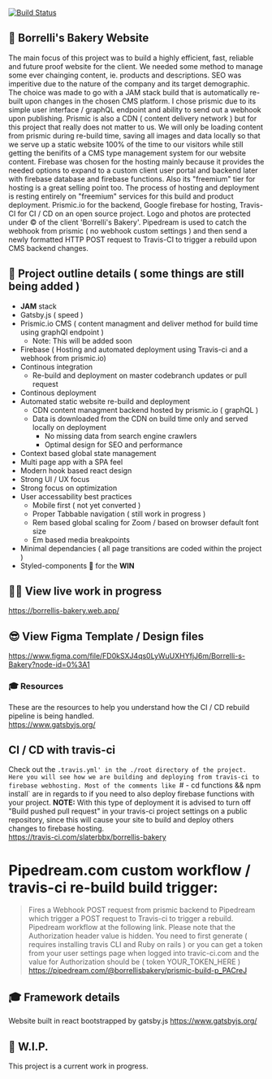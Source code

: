 [![Build Status](https://travis-ci.com/slaterbbx/borrellis-bakery.svg?branch=master)](https://travis-ci.com/slaterbbx/borrellis-bakery)

## 💯 Borrelli's Bakery Website
The main focus of this project was to build a highly efficient, fast, reliable and future proof website for the client. We needed some method to manage some ever chainging content, ie. products and descriptions. SEO was imperitive due to the nature of the company and its target demographic. The choice was made to go with a JAM stack build that is automatically re-built upon changes in the chosen CMS platform. I chose prismic due to its simple user interface / graphQL endpoint and ability to send out a webhook upon publishing. Prismic is also a CDN ( content delivery network ) but for this project that really does not matter to us. We will only be loading content from prismic during re-build time, saving all images and data locally so that we serve up a static website 100% of the time to our visitors while still getting the benifits of a CMS type management system for our website content. Firebase was chosen for the hosting mainly because it provides the needed options to expand to a custom client user portal and backend later with firebase database and firebase functions. Also its "freemium" tier for hosting is a great selling point too. The process of hosting and deployment is resting entirely on "freemium" services for this build and product deployment. Prismic.io for the backend, Google firebase for hosting, Travis-CI for CI / CD on an open source project. Logo and photos are protected under © of the client 'Borrelli's Bakery'. Pipedream is used to catch the webhook from prismic ( no webhook custom settings ) and then send a newly formatted HTTP POST request to Travis-CI to trigger a rebuild upon CMS backend changes.

## 💪 Project outline details ( some things are still being added )
- **JAM** stack
- Gatsby.js ( speed )
- Prismic.io CMS ( content managment and deliver method for build time using graphQl endpoint )
	- Note: This will be added soon
- Firebase ( Hosting and automated deployment using Travis-ci and a webhook from prismic.io)
- Continous integration
	- Re-build and deployment on master codebranch updates or pull request
- Continous deployment
- Automated static website re-build and deployment
	- CDN content managment backend hosted by prismic.io ( graphQL )
  	* Data is downloaded from the CDN on build time only and served locally on deployment
		* No missing data from search engine crawlers
		* Optimal design for SEO and performance
- Context based global state management
- Multi page app with a SPA feel
- Modern hook based react design
- Strong UI / UX focus
- Strong focus on optimization
- User accessability best practices
	- Mobile first ( not yet converted )
	- Proper Tabbable navigation ( still work in progress )
	- Rem based global scaling for Zoom / based on browser default font size
	- Em based media breakpoints
- Minimal dependancies ( all page transitions are coded within the project )
- Styled-components 💅 for the **WIN**

## 🏃‍♂️ View live work in progress
https://borrellis-bakery.web.app/

## 😎 View Figma Template / Design files
https://www.figma.com/file/FD0kSXJ4qs0LyWuUXHYfjJ6m/Borrelli-s-Bakery?node-id=0%3A1

### 🎓 Resources
These are the resources to help you understand how the CI / CD rebuild pipeline is being handled.  
https://www.gatsbyjs.org/ 

## CI / CD with travis-ci
Check out the `.travis.yml' in the ./root directory of the project. Here you will see how we are building and deploying from travis-ci to firebase webhosting. Most of the comments like `# - cd functions && npm install` are in regards to if you need to also deploy firebase functions with your project. 
**NOTE:** With this type of deployment it is advised to turn off "Build pushed pull request" in your travis-ci project settings on a public repository, since this will cause your site to build and deploy others changes to firebase hosting.  
https://travis-ci.com/slaterbbx/borrellis-bakery

# Pipedream.com custom workflow / travis-ci re-build build trigger:
> Fires a Webhook POST request from prismic backend to Pipedream which trigger a POST request to Travis-ci to trigger a rebuild.
Pipedream workflow at the following link. Please note that the Authorization header value is hidden. You need to first generate ( requires installing travis CLI and Ruby on rails ) or you can get a token from your user settings page when logged into travic-ci.com and the value for Authorization should be ( token YOUR_TOKEN_HERE )
https://pipedream.com/@borrellisbakery/prismic-build-p_PACreJ 

## 🎓 Framework details
Website built in react bootstrapped by gatsby.js
https://www.gatsbyjs.org/

## 💫 W.I.P.
This project is a current work in progress.